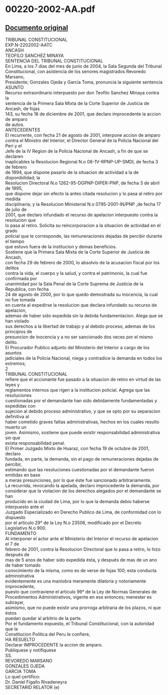 
00220-2002-AA.pdf
=================
  
[Documento original](https://tc.gob.pe/jurisprudencia/2004/00220-2002-AA.pdf)  
---  
TRIBUNAL CONSTITUCIONAL  
EXP.N-2202002-AATC  
ANCASH  
TEOFILO SANCHEZ MINAYA  
SENTENCIA DEL TRIBUNAL CONSTITUCIONAL  
En Lima, a los 7 dias del mes de junio de 2004, la Sala Segunda del Tribunal  
Constitucional, con asistencia de los senores magistrados Revoredo Marsano,  
Presidente; Gonzales Ojeda y Garcia Toma, pronuncia la siguiente sentencia  
ASUNTO  
Recurso extraordinario interpuesto por don Teofilo Sanchez Minaya contra la  
sentencia de la Primera Sala Mixta de la Corte Superior de Justicia de Ancash, de fojas  
143, su fecha 18 de diciembre de 2001, que declaro improcedente la accion de amparo  
de autos.  
ANTECEDENTES  
El recurrente, con fecha 21 de agosto de 2001, interpone accion de amparo  
contra el Ministro del Interior, el Director General de la Policia Nacional del Peri y el  
Jefe de la IV Region de la Policia Nacional de Ancash, a fin de que se declaren  
inaplicables la Resolucion Regional N.o 08-1V-RPNP-UP-SMDI, de fecha 3 de febrero  
de 1994, que dispone pasarlo de la situacion de actividad a la de disponibilidad; la  
Resolucion Directoral N.o 1262-95-DGPNP-DIPER-PNP, de fecha 3 de abril de 1995,  
que dispone dejar sin efecto la antes citada resolucion y lo pasa al retiro por medida  
disciplinaria; y la Resolucion Ministerial N.o 0795-2001-IN/PNP ,de fecha 17 de julio de  
2001, que declaro infundado el recurso de apelacion interpuesto contra la resolucion que  
lo pasa al retiro. Solicita su reincorporacion a la situacion de actividad en el grado  
policial que le corresponde, las remuneraciones dejadas de percibir durante el tiempo  
que estuvo fuera de la institucion y demas beneficios.  
Sostiene que la Primera Sala Mixta de la Corte Superior de Justicia de Ancash,  
con fecha 29 de febrero de 2000, lo absolvio de la acusacion fiscal por los delitos  
contra la vida, el cuerpo y la salud, y contra el patrimonio, la cual fue confirmada por  
unanimidad por la Sala Penal de la Corte Suprema de Justicia de la Republica, con fecha  
24 de agosto de 2000, por lo que quedo demostrada su inocencia, la cual no fue tomada  
en cuenta al expedirse la resolucion que declara infundado su recurso de apelacion,  
ademas de haber sido expedida sin la debida fundamentacion. Alega que se han violado  
sus derechos a la libertad de trabajo y al debido proceso, ademas de los principios de  
presuncion de inocencia y a no ser sancionado dos veces por el mismo delito.  
El Procurador Publico adjunto del Ministerio del Interior a cargo de los asuntos  
jadiciales de la Policia Nacional, niega y contradice la demanda en todos los extremos;  
2  
TRIBUNAL CONSTITUCIONAL  
refiere que el accionante fue pasado a la situacion de retiro en virtud de las leyes y  
reglamentos internos que rigen a la institucion policial. Agrega que las resoluciones  
cuestionadas por el demandante han sido debidamente fundamentadas y expedidas con  
sujecion al debido proceso administrativo, y que se opto por su separacion definitiva al  
haber cometido graves faltas administrativas, hechos en los cuales resulto muerto un  
joven. Asimismo, sostiene que puede existir responsabilidad administrativa sin que  
exista responsabilidad penal.  
El Primer Juzgado Mixto de Huaraz, con fecha 19 de octubre de 2001, declaro  
fundada, en parte, la demanda, sin el pago de remuneraciones dejadas de percibir,  
estimando que las resoluciones cuestionadas por el demandante fueron emitidas en base  
a meras presunciones, por lo que éste fue sancionado arbitrariamente.  
La recurrida, revocando la apelada, declaro improcedente la demanda, por  
considerar que la violacion de los derechos alegados por el demandante se han  
producido en la ciudad de Lima, por lo que la demanda debio haberse interpuesto ante el  
Juzgado Especializado en Derecho Publico de Lima, de conformidad con lo dispuesto  
por el articulo 29° de la Ley N.o 23506, modificado por el Decreto Legislativo N.o 900.  
FUNDAMENTO  
Al interponer el actor ante el Ministerio del Interior el recurso de apelacion el 7 de  
febrero de 2001, contra la Resolucion Directoral que lo pasa a retiro, lo hizo después de  
mas de 5 anos de haber sido expedida ésta, y después de mas de un ano de haber tomado  
conocimiento de la misma, como es de verse de fojas 100; esta conducta administrativa  
evidentemente es una maniobra meramente dilatoria y notoriamente improcedente,  
puesto que contraviene el articulo 99° de la Ley de Normas Generales de  
Procedimientos Administrativos, vigente en ese entonces; menester es subrayar,  
asimismo, que no puede existir una prorroga arbitraria de los plazos, ni que éstos  
puedan quedar al arbitrio de la parte.  
Por el fundamento expuesto, el Tribunal Constitucional, con la autoridad que la  
Constitucion Politica del Peru le confiere,  
HA RESUELTO  
Declarar IMPROCEDENTE la accion de amparo.  
Publiquese y notifiquese  
SS.  
REVOREDO MARSANO  
GONZALES OJEDA  
GARCIA TOMA  
Lo quel çertifico:  
Dr. Daniel Figallo Rivadeneyra  
SECRETARID RELATOR (e)